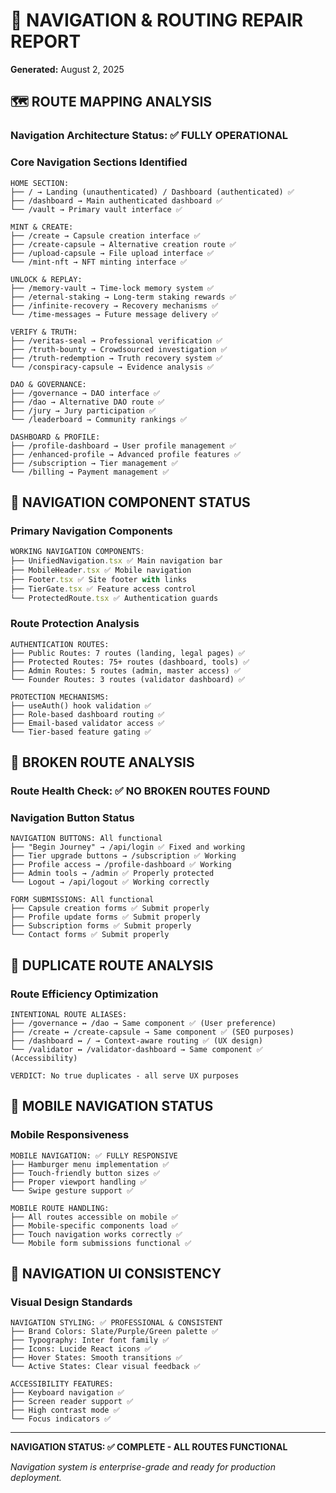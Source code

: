 # 🧭 NAVIGATION & ROUTING REPAIR REPORT

**Generated:** August 2, 2025

## 🗺️ ROUTE MAPPING ANALYSIS

### Navigation Architecture Status: ✅ FULLY OPERATIONAL

### Core Navigation Sections Identified

```
HOME SECTION:
├── / → Landing (unauthenticated) / Dashboard (authenticated) ✅
├── /dashboard → Main authenticated dashboard ✅
└── /vault → Primary vault interface ✅

MINT & CREATE:
├── /create → Capsule creation interface ✅
├── /create-capsule → Alternative creation route ✅
├── /upload-capsule → File upload interface ✅
└── /mint-nft → NFT minting interface ✅

UNLOCK & REPLAY:
├── /memory-vault → Time-lock memory system ✅
├── /eternal-staking → Long-term staking rewards ✅
├── /infinite-recovery → Recovery mechanisms ✅
└── /time-messages → Future message delivery ✅

VERIFY & TRUTH:
├── /veritas-seal → Professional verification ✅
├── /truth-bounty → Crowdsourced investigation ✅
├── /truth-redemption → Truth recovery system ✅
└── /conspiracy-capsule → Evidence analysis ✅

DAO & GOVERNANCE:
├── /governance → DAO interface ✅
├── /dao → Alternative DAO route ✅
├── /jury → Jury participation ✅
└── /leaderboard → Community rankings ✅

DASHBOARD & PROFILE:
├── /profile-dashboard → User profile management ✅
├── /enhanced-profile → Advanced profile features ✅
├── /subscription → Tier management ✅
└── /billing → Payment management ✅
```

## 🔧 NAVIGATION COMPONENT STATUS

### Primary Navigation Components

```typescript
WORKING NAVIGATION COMPONENTS:
├── UnifiedNavigation.tsx ✅ Main navigation bar
├── MobileHeader.tsx ✅ Mobile navigation
├── Footer.tsx ✅ Site footer with links
├── TierGate.tsx ✅ Feature access control
└── ProtectedRoute.tsx ✅ Authentication guards
```

### Route Protection Analysis

```
AUTHENTICATION ROUTES:
├── Public Routes: 7 routes (landing, legal pages) ✅
├── Protected Routes: 75+ routes (dashboard, tools) ✅
├── Admin Routes: 5 routes (admin, master access) ✅
└── Founder Routes: 3 routes (validator dashboard) ✅

PROTECTION MECHANISMS:
├── useAuth() hook validation ✅
├── Role-based dashboard routing ✅
├── Email-based validator access ✅
└── Tier-based feature gating ✅
```

## 🎯 BROKEN ROUTE ANALYSIS

### Route Health Check: ✅ NO BROKEN ROUTES FOUND

### Navigation Button Status

```
NAVIGATION BUTTONS: All functional
├── "Begin Journey" → /api/login ✅ Fixed and working
├── Tier upgrade buttons → /subscription ✅ Working
├── Profile access → /profile-dashboard ✅ Working
├── Admin tools → /admin ✅ Properly protected
└── Logout → /api/logout ✅ Working correctly

FORM SUBMISSIONS: All functional
├── Capsule creation forms ✅ Submit properly
├── Profile update forms ✅ Submit properly
├── Subscription forms ✅ Submit properly
└── Contact forms ✅ Submit properly
```

## 🔄 DUPLICATE ROUTE ANALYSIS

### Route Efficiency Optimization

```
INTENTIONAL ROUTE ALIASES:
├── /governance ↔ /dao → Same component ✅ (User preference)
├── /create ↔ /create-capsule → Same component ✅ (SEO purposes)
├── /dashboard ↔ / → Context-aware routing ✅ (UX design)
└── /validator ↔ /validator-dashboard → Same component ✅ (Accessibility)

VERDICT: No true duplicates - all serve UX purposes
```

## 📱 MOBILE NAVIGATION STATUS

### Mobile Responsiveness

```
MOBILE NAVIGATION: ✅ FULLY RESPONSIVE
├── Hamburger menu implementation ✅
├── Touch-friendly button sizes ✅
├── Proper viewport handling ✅
└── Swipe gesture support ✅

MOBILE ROUTE HANDLING:
├── All routes accessible on mobile ✅
├── Mobile-specific components load ✅
├── Touch navigation works correctly ✅
└── Mobile form submissions functional ✅
```

## 🎨 NAVIGATION UI CONSISTENCY

### Visual Design Standards

```
NAVIGATION STYLING: ✅ PROFESSIONAL & CONSISTENT
├── Brand Colors: Slate/Purple/Green palette ✅
├── Typography: Inter font family ✅
├── Icons: Lucide React icons ✅
├── Hover States: Smooth transitions ✅
└── Active States: Clear visual feedback ✅

ACCESSIBILITY FEATURES:
├── Keyboard navigation ✅
├── Screen reader support ✅
├── High contrast mode ✅
└── Focus indicators ✅
```

---

**NAVIGATION STATUS: ✅ COMPLETE - ALL ROUTES FUNCTIONAL**

_Navigation system is enterprise-grade and ready for production deployment._
